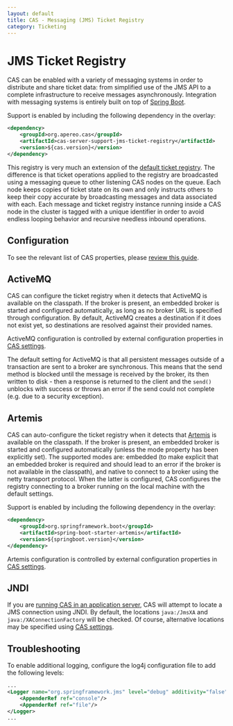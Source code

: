 ```yaml
---
layout: default
title: CAS - Messaging (JMS) Ticket Registry
category: Ticketing
---
```


# JMS Ticket Registry

CAS can be enabled with a variety of messaging systems in order to distribute and share ticket data: from simplified use of the JMS API to a complete infrastructure to receive messages asynchronously. Integration with messaging systems is entirely built on top of [Spring Boot](https://docs.spring.io/spring-boot/docs/current/reference/html/boot-features-messaging.html).

Support is enabled by including the following dependency in the overlay:

```xml
<dependency>
    <groupId>org.apereo.cas</groupId>
    <artifactId>cas-server-support-jms-ticket-registry</artifactId>
    <version>${cas.version}</version>
</dependency>
```

This registry is very much an extension of the [default ticket registry](Default-Ticket-Registry.html). The difference is that ticket operations applied to the registry are broadcasted using a messaging queue to other listening CAS nodes on the queue. Each node keeps copies of ticket state on its own and only instructs others to keep their copy accurate by broadcasting messages and data associated with each. Each message and ticket registry instance running inside a CAS node in the cluster is tagged with a unique identifier in order to avoid endless looping behavior and recursive needless inbound operations.

## Configuration

To see the relevant list of CAS properties, please [review this guide](../configuration/Configuration-Properties.html#jms-ticket-registry).

## ActiveMQ

CAS can configure the ticket registry when it detects that ActiveMQ is available on the classpath. If the broker is present, an embedded broker is started and configured automatically, as long as no broker URL is specified through configuration. By default, ActiveMQ creates a destination if it does not exist yet, so destinations are resolved against their provided names.

ActiveMQ configuration is controlled by external configuration properties in [CAS settings](../configuration/Configuration-Properties.html#jms-ticket-registry).

The default setting for ActiveMQ is that all persistent messages outside of a transaction are sent to a broker are synchronous. This means that the send method is blocked until the message is received by the broker, its then written to disk - then a response is returned to the client and the `send()` unblocks with success or throws an error if the send could not complete (e.g. due to a security exception).

## Artemis

CAS can auto-configure the ticket registry when it detects that [Artemis](https://activemq.apache.org/artemis/) is available on the classpath. If the broker is present, an embedded broker is started and configured automatically (unless the mode property has been explicitly set). The supported modes are: embedded (to make explicit that an embedded broker is required and should lead to an error if the broker is not available in the classpath), and native to connect to a broker using the netty transport protocol. When the latter is configured, CAS configures the registry connecting to a broker running on the local machine with the default settings.

Support is enabled by including the following dependency in the overlay:

```xml
<dependency>
    <groupId>org.springframework.boot</groupId>
    <artifactId>spring-boot-starter-artemis</artifactId>
    <version>${springboot.version}</version>
</dependency>
```

Artemis configuration is controlled by external configuration properties in [CAS settings](../configuration/Configuration-Properties.html#jms-ticket-registry).

## JNDI

If you are [running CAS in an application server](../installation/Configuring-Servlet-Container.html), CAS will attempt to locate a JMS connection using JNDI. By default, the locations `java:/JmsXA` and `java:/XAConnectionFactory` will be checked. Of course, alternative locations may be specified using [CAS settings](../configuration/Configuration-Properties.html#jms-ticket-registry).


## Troubleshooting

To enable additional logging, configure the log4j configuration file to add the following levels:

```xml
...
<Logger name="org.springframework.jms" level="debug" additivity="false">
    <AppenderRef ref="console"/>
    <AppenderRef ref="file"/>
</Logger>
...
```
